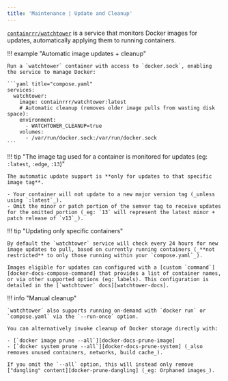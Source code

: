 ```yaml
---
title: 'Maintenance | Update and Cleanup'
---
```


[`containrrr/watchtower`][watchtower-dockerhub] is a service that monitors Docker images for updates, automatically applying them to running containers.

!!! example "Automatic image updates + cleanup"

    Run a `watchtower` container with access to `docker.sock`, enabling the service to manage Docker:

    ```yaml title="compose.yaml"
    services:
      watchtower:
        image: containrrr/watchtower:latest
        # Automatic cleanup (removes older image pulls from wasting disk space):
        environment:
          - WATCHTOWER_CLEANUP=true
        volumes:
          - /var/run/docker.sock:/var/run/docker.sock
    ```

!!! tip "The image tag used for a container is monitored for updates (eg: `:latest`, `:edge`, `:13`)"

    The automatic update support is **only for updates to that specific image tag**.

    - Your container will not update to a new major version tag (_unless using `:latest`_).
    - Omit the minor or patch portion of the semver tag to receive updates for the omitted portion (_eg: `13` will represent the latest minor + patch release of `v13`_).

!!! tip "Updating only specific containers"

    By default the `watchtower` service will check every 24 hours for new image updates to pull, based on currently running containers (_**not restricted** to only those running within your `compose.yaml`_).

    Images eligible for updates can configured with a [custom `command`][docker-docs-compose-command] that provides a list of container names, or via other supported options (eg: labels). This configuration is detailed in the [`watchtower` docs][watchtower-docs].

!!! info "Manual cleanup"

    `watchtower` also supports running on-demand with `docker run` or `compose.yaml` via the `--run-once` option.
    
    You can alternatively invoke cleanup of Docker storage directly with:

    - [`docker image prune --all`][docker-docs-prune-image]
    - [`docker system prune --all`][docker-docs-prune-system] (_also removes unused containers, networks, build cache_).

    If you omit the `--all` option, this will instead only remove ["dangling" content][docker-prune-dangling] (_eg: Orphaned images_).

[watchtower-dockerhub]: https://hub.docker.com/r/containrrr/watchtower
[watchtower-cleanup]: https://containrrr.github.io/watchtower/arguments/#cleanup
[watchtower-docs]: https://containrrr.dev/watchtower/

[docker-docs-compose-command]: https://docs.docker.com/compose/compose-file/05-services/#command
[docker-docs-prune-image]: https://docs.docker.com/engine/reference/commandline/image_prune/
[docker-docs-prune-system]: https://docs.docker.com/engine/reference/commandline/system_prune/
[docker-prune-dangling]: https://stackoverflow.com/questions/45142528/what-is-a-dangling-image-and-what-is-an-unused-image/60756668#60756668
